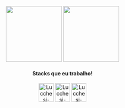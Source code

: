<div align="center">
  <img height="150em" src="https://github-readme-stats.vercel.app/api?username=LeoNRig&show_icons=true&theme=dark&include_all_commits=true&count_private=true"/>
  <img height="150em" src="https://github-readme-stats.vercel.app/api/top-langs/?username=LeoNRig&layout=compact&langs_count=7&theme=dark"/>
</div>
  
  
  <div align="center">
    <h4>Stacks que eu trabalho!</h4>
  </div>
  
  <div align="center">
    <img align="center" alt="Lucchesi-Kotlin" height="50" width="40" src="https://cdn.jsdelivr.net/gh/devicons/devicon/icons/kotlin/kotlin-original-wordmark.svg">
    <img align="center" alt="Lucchesi-JAVA" height="50" width="40" src="https://cdn.jsdelivr.net/gh/devicons/devicon/icons/java/java-original-wordmark.svg">
    <img align="center" alt="Lucchesi-Firebase" height="50" width="40" src="https://cdn.jsdelivr.net/gh/devicons/devicon/icons/firebase/firebase-original-wordmark.svg">
</div>
